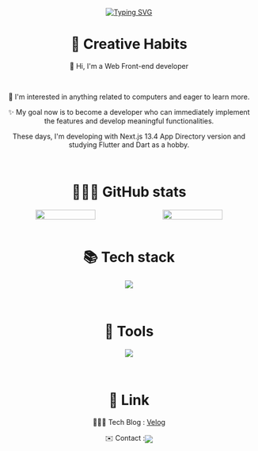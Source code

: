 <div align="center">

[![Typing SVG](https://readme-typing-svg.demolab.com?font=Lobster&pause=1000&color=f0f0f0&center=true&vCenter=true&width=435&lines=Hi%2C+there.+I'm+Lio.+)](https://git.io/typing-svg)
# 🦏 Creative Habits
<p>👋 Hi, I'm a Web Front-end developer</p>  <br />

<p>🤔 I'm interested in anything related to computers and eager to learn more.</p>
<p>✨ My goal now is to become a developer who can immediately implement the features and develop meaningful functionalities. </p>

These days, I'm developing with Next.js 13.4 App Directory version and studying Flutter and Dart as a hobby.

<br/>  

# 👨🏻‍💻 GitHub stats


<div style="width: 100%; display: flex; justify-content: space-between; align-items: center;">
     <img width="49%" src="https://github-readme-stats.vercel.app/api/top-langs/?username=rhino-ty&layout=compact&theme=transparent" />  
     <img width="49%" src="https://github-readme-stats.vercel.app/api?username=rhino-ty&show_icons=true&theme=transparent" />
</div>


<br/>
    
 
# 📚 Tech stack

<p align="center">
  <a href="https://skillicons.dev">
    <img src="https://skillicons.dev/icons?i=nextjs,react,ts,js,html,css,tailwind,styledcomponents,redux,materialui,dart,flutter" />
  </a>
</p>

<br/>


# 🔨 Tools

<p align="center">
  <a href="https://skillicons.dev">
    <img src="https://skillicons.dev/icons?i=git,github,gitlab,vscode,figma,vercel,postman,linkedin" />
  </a>
</p>

<br/>


# 🔗 Link
👨🏻‍💻 Tech Blog : [Velog](https://velog.io/@okko8522) <br />
<div style="width: 100%; display: flex; justify-content: center; align-items: center;">✉️ Contact : <a href="okko8522@gmail.com" target="_blank"><img src="https://img.shields.io/badge/Gmail-f0f0f0?style=flat-square&logo=Gmail&logoColor=000"/></a></div>

</div>
